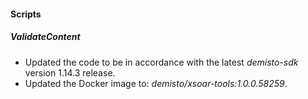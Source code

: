 
#### Scripts

##### ValidateContent

- Updated the code to be in accordance with the latest *demisto-sdk* version 1.14.3 release.
- Updated the Docker image to: *demisto/xsoar-tools:1.0.0.58259*.

